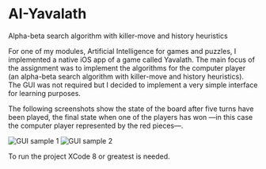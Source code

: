 # AI-Yavalath
Alpha-beta search algorithm with killer-move and history heuristics

For one of my modules, Artificial Intelligence for games and puzzles, I implemented a native iOS app of a game called Yavalath. The main focus of the assignment was to implement the algorithms for the computer player (an alpha-beta search algorithm with killer-move and history heuristics). The GUI was not required but I decided to implement a very simple interface for learning purposes.

The following screenshots show the state of the board after five turns have been played, the final state when one of the players has won —in this case the computer player represented by the red pieces—.

![GUI sample 1](https://github.com/samuelpf/AI-Yavalath/blob/master/Assignment2G/gui-example-1.jpg)
![GUI sample 2](https://github.com/samuelpf/AI-Yavalath/blob/master/Assignment2G/gui-example-2.jpg)

To run the project XCode 8 or greatest is needed.
